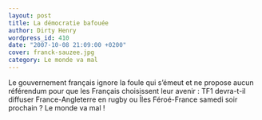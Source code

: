 ```yaml
---
layout: post
title: La démocratie bafouée
author: Dirty Henry
wordpress_id: 410
date: "2007-10-08 21:09:00 +0200"
cover: franck-sauzee.jpg
category: Le monde va mal
---
```


Le gouvernement français ignore la foule qui s’émeut et ne propose aucun
référendum pour que les Français choisissent leur avenir : TF1 devra-t-il
diffuser France-Angleterre en rugby ou Îles Féroé-France samedi soir prochain ?
Le monde va mal !
